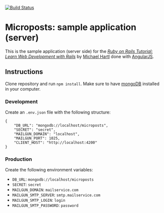 [![Build Status](https://travis-ci.org/cdelmoral/microposts.svg?branch=master)](https://travis-ci.org/cdelmoral/microposts)

# Microposts: sample application (server)

This is the sample application (server side) for the
[*Ruby on Rails Tutorial:
Learn Web Development with Rails*](http://www.railstutorial.org/)
by [Michael Hartl](http://www.michaelhartl.com/) done with [AngularJS](https://angularjs.org).

## Instructions

Clone repository and run `npm install`. Make sure to have [mongoDB](https://www.mongodb.org) installed in your computer.

### Development

Create an `.env.json` file with the following structure:

```
{
    "DB_URL": "mongodb://localhost/microposts",
    "SECRET": "secret",
    "MAILGUN_DOMAIN": "localhost",
    "MAILGUN_PORT": 1025,
    "CLIENT_HOST": "http://localhost:4200"
}
```

### Production

Create the following environment variables:

- `DB_URL`: `mongodb://localhost/microposts`
- `SECRET`: `secret`
- `MAILGUN_DOMAIN`: `mailservice.com`
- `MAILGUN_SMTP_SERVER`: `smtp.mailservice.com`
- `MAILGUN_SMTP_LOGIN`: `login`
- `MAILGUN_SMTP_PASSWORD`: `password`
